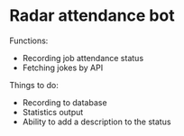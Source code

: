 # Radar attendance bot

Functions:
- Recording job attendance status
- Fetching jokes by API

Things to do:
- Recording to database
- Statistics output
- Ability to add a description to the status
